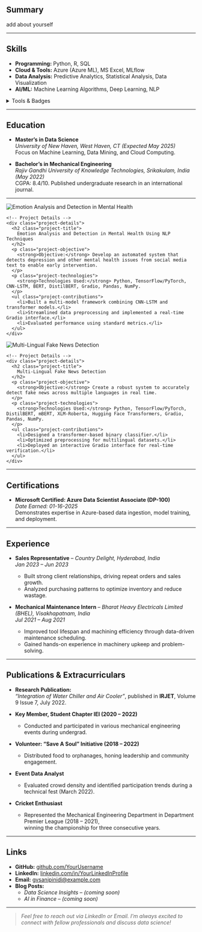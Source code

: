 


## Summary
add about yourself

---

## Skills
- **Programming:** Python, R, SQL  
- **Cloud & Tools:** Azure (Azure ML), MS Excel, MLflow  
- **Data Analysis:** Predictive Analytics, Statistical Analysis, Data Visualization  
- **AI/ML:** Machine Learning Algorithms, Deep Learning, NLP

<details markdown="1">
<summary>Tools & Badges</summary>

![Python](https://img.shields.io/badge/Python-3670A0?style=for-the-badge&logo=python&logoColor=ffdd54)
![R](https://img.shields.io/badge/R-276DC3?style=for-the-badge&logo=r&logoColor=white)
![Azure](https://img.shields.io/badge/Azure-0072C6?style=for-the-badge&logo=microsoftazure&logoColor=white)
![SQL](https://img.shields.io/badge/SQL-4479A1?style=for-the-badge&logo=mysql&logoColor=white)
</details>

---

## Education
- **Master’s in Data Science**  
  *University of New Haven, West Haven, CT (Expected May 2025)*  
  Focus on Machine Learning, Data Mining, and Cloud Computing.

- **Bachelor’s in Mechanical Engineering**  
  *Rajiv Gandhi University of Knowledge Technologies, Srikakulam, India (May 2022)*  
  CGPA: 8.4/10. Published undergraduate research in an international journal.

---

<section id="projects">

  <article class="project-card">
    <!-- Project Image -->
    <img
      class="project-thumbnail"
      src="{{ '/assets/NLP.jpeg' | relative_url }}"
      alt="Emotion Analysis and Detection in Mental Health"
    />

    <!-- Project Details -->
    <div class="project-details">
      <h2 class="project-title">
        Emotion Analysis and Detection in Mental Health Using NLP Techniques
      </h2>
      <p class="project-objective">
        <strong>Objective:</strong> Develop an automated system that detects depression and other mental health issues from social media text to enable early intervention.
      </p>
      <p class="project-technologies">
        <strong>Technologies Used:</strong> Python, TensorFlow/PyTorch, CNN-LSTM, BERT, DistilBERT, Gradio, Pandas, NumPy.
      </p>
      <ul class="project-contributions">
        <li>Built a multi-model framework combining CNN-LSTM and transformer models.</li>
        <li>Streamlined data preprocessing and implemented a real-time Gradio interface.</li>
        <li>Evaluated performance using standard metrics.</li>
      </ul>
    </div>
  </article>

  <article class="project-card">
    <!-- Project Image -->
    <img
      class="project-thumbnail"
      src="{{ '/assets/Fake-news-detection.png' | relative_url }}"
      alt="Multi-Lingual Fake News Detection"
    />

    <!-- Project Details -->
    <div class="project-details">
      <h2 class="project-title">
        Multi-Lingual Fake News Detection
      </h2>
      <p class="project-objective">
        <strong>Objective:</strong> Create a robust system to accurately detect fake news across multiple languages in real time.
      </p>
      <p class="project-technologies">
        <strong>Technologies Used:</strong> Python, TensorFlow/PyTorch, DistilBERT, mBERT, XLM-Roberta, Hugging Face Transformers, Gradio, Pandas, NumPy.
      </p>
      <ul class="project-contributions">
        <li>Designed a transformer-based binary classifier.</li>
        <li>Optimized preprocessing for multilingual datasets.</li>
        <li>Deployed an interactive Gradio interface for real-time verification.</li>
      </ul>
    </div>
  </article>

</section>



---

## Certifications
- **Microsoft Certified: Azure Data Scientist Associate (DP-100)**  
  *Date Earned: 01-16-2025*  
  Demonstrates expertise in Azure-based data ingestion, model training, and deployment.

---

## Experience
- **Sales Representative** – *Country Delight, Hyderabad, India*  
  *Jan 2023 – Jun 2023*  
  - Built strong client relationships, driving repeat orders and sales growth.  
  - Analyzed purchasing patterns to optimize inventory and reduce wastage.

- **Mechanical Maintenance Intern** – *Bharat Heavy Electricals Limited (BHEL), Visakhapatnam, India*  
  *Jul 2021 – Aug 2021*  
  - Improved tool lifespan and machining efficiency through data-driven maintenance scheduling.  
  - Gained hands-on experience in machinery upkeep and problem-solving.

---

## Publications & Extracurriculars
- **Research Publication:**  
  *“Integration of Water Chiller and Air Cooler”*, published in **IRJET**, Volume 9 Issue 7, July 2022.

- **Key Member, Student Chapter IEI (2020 – 2022)**  
  - Conducted and participated in various mechanical engineering events during undergrad.

- **Volunteer: “Save A Soul” Initiative (2018 – 2022)**  
  - Distributed food to orphanages, honing leadership and community engagement.

- **Event Data Analyst**  
  - Evaluated crowd density and identified participation trends during a technical fest (March 2022).

- **Cricket Enthusiast**  
  - Represented the Mechanical Engineering Department in Department Premier League (2018 – 2021),  
    winning the championship for three consecutive years.

---

## Links
- **GitHub:** [github.com/YourUsername](https://github.com/YourUsername)  
- **LinkedIn:** [linkedin.com/in/YourLinkedInProfile](https://linkedin.com/in/YourLinkedInProfile)  
- **Email:** [gvsanipinidi@example.com](mailto:gvsanipinidi@example.com)  
- **Blog Posts:**  
  - *Data Science Insights* – *(coming soon)*  
  - *AI in Finance* – *(coming soon)*  

---

> *Feel free to reach out via LinkedIn or Email. I’m always excited to connect with fellow professionals and discuss data science!*

